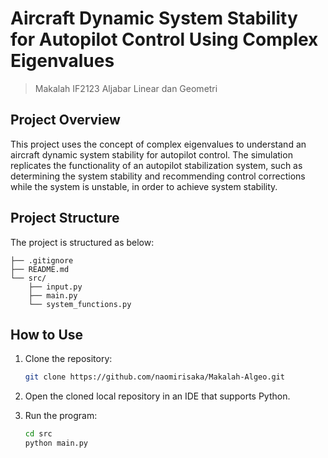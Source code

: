 # Aircraft Dynamic System Stability for Autopilot Control Using Complex Eigenvalues 
> Makalah IF2123 Aljabar Linear dan Geometri
## Project Overview
This project uses the concept of complex eigenvalues to understand an aircraft dynamic system stability for autopilot control. The simulation replicates the functionality of an autopilot stabilization system, such as determining the system stability and recommending control corrections while the system is unstable, in order to achieve system stability.
## Project Structure
The project is structured as below:
```
├── .gitignore
├── README.md
└── src/
    ├── input.py                
    ├── main.py             
    └── system_functions.py    
```
## How to Use
1. Clone the repository: 
   ```sh
   git clone https://github.com/naomirisaka/Makalah-Algeo.git

2. Open the cloned local repository in an IDE that supports Python.

3. Run the program:
   ```sh
   cd src
   python main.py
